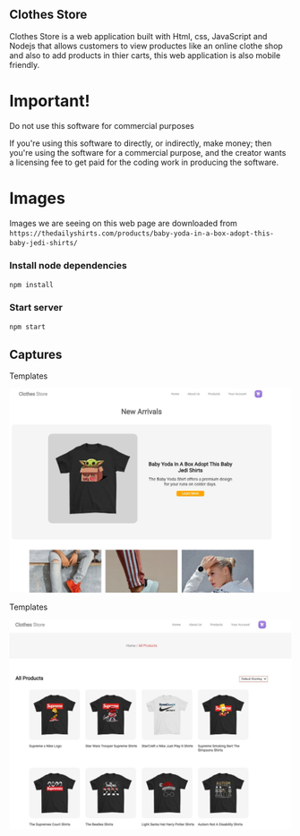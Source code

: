 ## Clothes Store

Clothes Store is a web application built with Html, css, JavaScript and Nodejs that allows customers to view productes like an online clothe shop and also to add products in thier carts, this web application is also mobile friendly.

# Important!

Do not use this software for commercial purposes

If you're using this software to directly, or indirectly, make money; then you're using the software for a commercial purpose, and the creator wants a licensing fee to get paid for the coding work in producing the software.

# Images
Images we are seeing on this web page are downloaded from `https://thedailyshirts.com/products/baby-yoda-in-a-box-adopt-this-baby-jedi-shirts/`

### Install node dependencies

```
npm install
```

### Start server

```
npm start
```


## Captures

Templates

![Photos](public/Image/Preview0.JPG)

Templates

![Photos](public/Image/Preview1.JPG)

